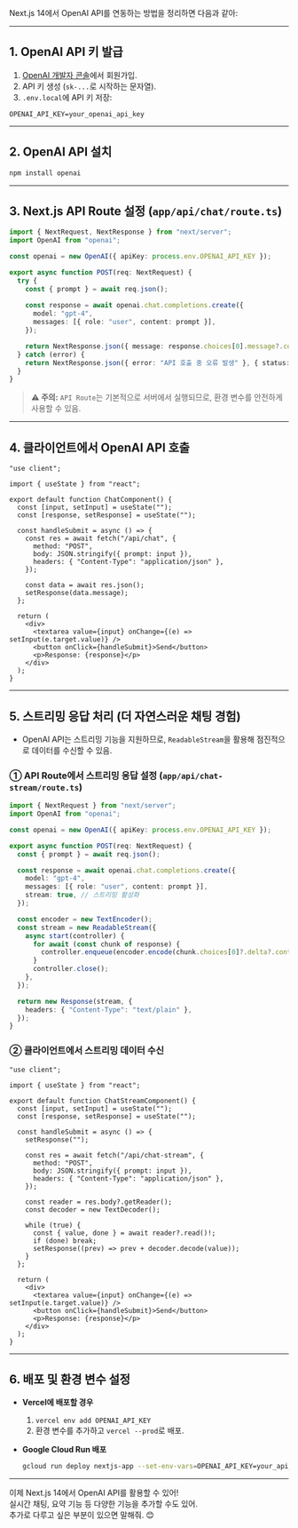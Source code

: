 Next.js 14에서 OpenAI API를 연동하는 방법을 정리하면 다음과 같아:  

---

## **1. OpenAI API 키 발급**
1. [OpenAI 개발자 콘솔](https://platform.openai.com/signup/)에서 회원가입.
2. API 키 생성 (`sk-...`로 시작하는 문자열).
3. `.env.local`에 API 키 저장:
```env
OPENAI_API_KEY=your_openai_api_key
```

---

## **2. OpenAI API 설치**
```sh
npm install openai
```

---

## **3. Next.js API Route 설정 (`app/api/chat/route.ts`)**
```ts
import { NextRequest, NextResponse } from "next/server";
import OpenAI from "openai";

const openai = new OpenAI({ apiKey: process.env.OPENAI_API_KEY });

export async function POST(req: NextRequest) {
  try {
    const { prompt } = await req.json();
    
    const response = await openai.chat.completions.create({
      model: "gpt-4",
      messages: [{ role: "user", content: prompt }],
    });

    return NextResponse.json({ message: response.choices[0].message?.content });
  } catch (error) {
    return NextResponse.json({ error: "API 호출 중 오류 발생" }, { status: 500 });
  }
}
```
> **⚠️ 주의:** `API Route`는 기본적으로 서버에서 실행되므로, 환경 변수를 안전하게 사용할 수 있음.

---

## **4. 클라이언트에서 OpenAI API 호출**
```tsx
"use client";

import { useState } from "react";

export default function ChatComponent() {
  const [input, setInput] = useState("");
  const [response, setResponse] = useState("");

  const handleSubmit = async () => {
    const res = await fetch("/api/chat", {
      method: "POST",
      body: JSON.stringify({ prompt: input }),
      headers: { "Content-Type": "application/json" },
    });

    const data = await res.json();
    setResponse(data.message);
  };

  return (
    <div>
      <textarea value={input} onChange={(e) => setInput(e.target.value)} />
      <button onClick={handleSubmit}>Send</button>
      <p>Response: {response}</p>
    </div>
  );
}
```

---

## **5. 스트리밍 응답 처리 (더 자연스러운 채팅 경험)**
- OpenAI API는 스트리밍 기능을 지원하므로, `ReadableStream`을 활용해 점진적으로 데이터를 수신할 수 있음.
### **① API Route에서 스트리밍 응답 설정 (`app/api/chat-stream/route.ts`)**
```ts
import { NextRequest } from "next/server";
import OpenAI from "openai";

const openai = new OpenAI({ apiKey: process.env.OPENAI_API_KEY });

export async function POST(req: NextRequest) {
  const { prompt } = await req.json();

  const response = await openai.chat.completions.create({
    model: "gpt-4",
    messages: [{ role: "user", content: prompt }],
    stream: true, // 스트리밍 활성화
  });

  const encoder = new TextEncoder();
  const stream = new ReadableStream({
    async start(controller) {
      for await (const chunk of response) {
        controller.enqueue(encoder.encode(chunk.choices[0]?.delta?.content || ""));
      }
      controller.close();
    },
  });

  return new Response(stream, {
    headers: { "Content-Type": "text/plain" },
  });
}
```

### **② 클라이언트에서 스트리밍 데이터 수신**
```tsx
"use client";

import { useState } from "react";

export default function ChatStreamComponent() {
  const [input, setInput] = useState("");
  const [response, setResponse] = useState("");

  const handleSubmit = async () => {
    setResponse("");
    
    const res = await fetch("/api/chat-stream", {
      method: "POST",
      body: JSON.stringify({ prompt: input }),
      headers: { "Content-Type": "application/json" },
    });

    const reader = res.body?.getReader();
    const decoder = new TextDecoder();
    
    while (true) {
      const { value, done } = await reader?.read()!;
      if (done) break;
      setResponse((prev) => prev + decoder.decode(value));
    }
  };

  return (
    <div>
      <textarea value={input} onChange={(e) => setInput(e.target.value)} />
      <button onClick={handleSubmit}>Send</button>
      <p>Response: {response}</p>
    </div>
  );
}
```

---

## **6. 배포 및 환경 변수 설정**
- **Vercel에 배포할 경우**
  1. `vercel env add OPENAI_API_KEY`
  2. 환경 변수를 추가하고 `vercel --prod`로 배포.

- **Google Cloud Run 배포**
  ```sh
  gcloud run deploy nextjs-app --set-env-vars=OPENAI_API_KEY=your_api_key
  ```

---

이제 Next.js 14에서 OpenAI API를 활용할 수 있어!  
실시간 채팅, 요약 기능 등 다양한 기능을 추가할 수도 있어.  
추가로 다루고 싶은 부분이 있으면 말해줘. 😊